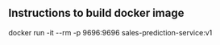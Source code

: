 ## Instructions to build docker image

docker run -it --rm -p 9696:9696  sales-prediction-service:v1